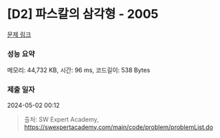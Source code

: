 # [D2] 파스칼의 삼각형 - 2005 

[문제 링크](https://swexpertacademy.com/main/code/problem/problemDetail.do?contestProbId=AV5P0-h6Ak4DFAUq) 

### 성능 요약

메모리: 44,732 KB, 시간: 96 ms, 코드길이: 538 Bytes

### 제출 일자

2024-05-02 00:12



> 출처: SW Expert Academy, https://swexpertacademy.com/main/code/problem/problemList.do
